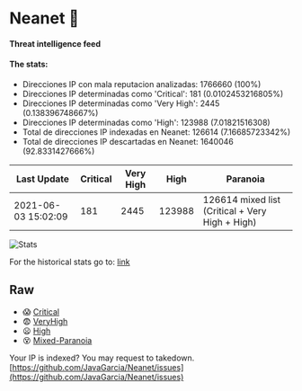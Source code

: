 # Neanet :hocho:
#### Threat intelligence feed
#### The stats:

- Direcciones IP con mala reputacion analizadas: 1766660 (100%)
- Direcciones IP determinadas como 'Critical':  181 (0.0102453216805%)
- Direcciones IP determinadas como 'Very High':  2445 (0.138396748667%)
- Direcciones IP determinadas como 'High':  123988 (7.01821516308)
- Total de direcciones IP indexadas en Neanet:  126614 (7.16685723342%)
- Total de direcciones IP descartadas en Neanet:  1640046 (92.8331427666%)

| Last Update | Critical | Very High | High | Paranoia |
| --- | --- | --- | --- | --- |
| 2021-06-03 15:02:09 | 181 | 2445 | 123988 | 126614 mixed list (Critical + Very High + High)|

![Stats](https://docs.google.com/spreadsheets/d/e/2PACX-1vSnaNMIXVabIpDJjufMlzH7poXnshF3mgd8Is1g9ytUEzVsP5my4Trn8f-xkoLLQ38xpL3HtmUexLo6/pubchart?oid=501124687&format=image)

For the historical stats go to: [link](/stats.csv)
## Raw
- :scream: [Critical](https://raw.githubusercontent.com/JavaGarcia/Neanet/master/blacklists/neanet_critical.txt)
- :fearful: [VeryHigh](https://raw.githubusercontent.com/JavaGarcia/Neanet/master/blacklists/neanet_veryHigh.txtt)
- :frowning: [High](https://raw.githubusercontent.com/JavaGarcia/Neanet/master/blacklists/neanet_high.txt)
- :dizzy_face: [Mixed-Paranoia](https://raw.githubusercontent.com/JavaGarcia/Neanet/master/blacklists/neanet_all.txt)


Your IP is indexed? You may request to takedown. [https://github.com/JavaGarcia/Neanet/issues](https://github.com/JavaGarcia/Neanet/issues)






















































































































































































































































































































































































































































































































































































































































































































































































































































































































































































































































































































































































































































































































































































































































































































































































































































































































































































































































































































































































































































































































































































































































































































































































































































































































































































































































































































































































































































































































































































































































































































































































































































































































































































































































































































































































































































































































































































































































































































































































































































































































































































































































































































































































































































































































































































































































































































































































































































































































































































































































































































































































































































































































































































































































































































































































































































































































































































































































































































































































































































































































































































































































































































































































































































































































































































































































































































































































































































































































































































